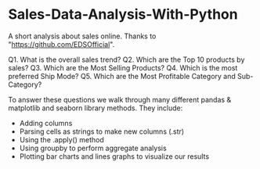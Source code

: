 # Sales-Data-Analysis-With-Python

A short analysis about sales online. Thanks to "https://github.com/EDSOfficial".

Q1. What is the overall sales trend? 
Q2. Which are the Top 10 products by sales?
Q3. Which are the Most Selling Products?
Q4. Which is the most preferred Ship Mode?
Q5. Which are the Most Profitable Category and Sub-Category?

To answer these questions we walk through many different pandas & matplotlib and seaborn library methods. They include:
- Adding columns
- Parsing cells as strings to make new columns (.str)
- Using the .apply() method
- Using groupby to perform aggregate analysis
- Plotting bar charts and lines graphs to visualize our results

